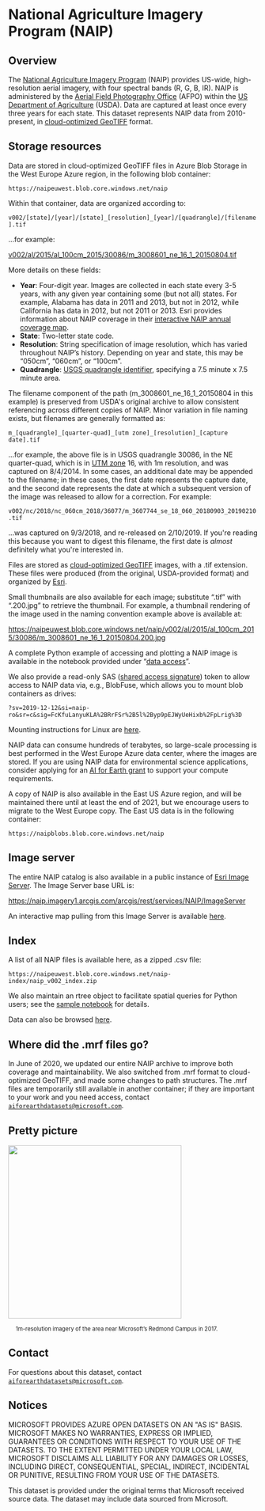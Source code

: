 # National Agriculture Imagery Program (NAIP)

## Overview

The [National Agriculture Imagery Program](https://www.fsa.usda.gov/programs-and-services/aerial-photography/imagery-programs/naip-imagery/) (NAIP) provides US-wide, high-resolution aerial imagery, with four spectral bands (R, G, B, IR).  NAIP is administered by the [Aerial Field Photography Office](https://www.fsa.usda.gov/programs-and-services/aerial-photography/) (AFPO) within the [US Department of Agriculture](https://www.usda.gov/) (USDA).  Data are captured at least once every three years for each state.  This dataset represents NAIP data from 2010-present, in [cloud-optimized GeoTIFF](https://www.cogeo.org/) format.


## Storage resources

Data are stored in cloud-optimized GeoTIFF files in Azure Blob Storage in the West Europe Azure region, in the following blob container:

`https://naipeuwest.blob.core.windows.net/naip`

Within that container, data are organized according to:

`v002/[state]/[year]/[state]_[resolution]_[year]/[quadrangle]/[filename].tif`

...for example:

<a href="https://naipeuwest.blob.core.windows.net/naip/v002/al/2015/al_100cm_2015/30086/m_3008601_ne_16_1_20150804.tif">v002/al/2015/al_100cm_2015/30086/m_3008601_ne_16_1_20150804.tif</a>

More details on these fields:

- <b>Year</b>: Four-digit year.  Images are collected in each state every 3-5 years, with any given year containing some (but not all) states. For example, Alabama has data in 2011 and 2013, but not in 2012, while California has data in 2012, but not 2011 or 2013. Esri provides information about NAIP coverage in their [interactive NAIP annual coverage map](https://www.arcgis.com/home/webmap/viewer.html?webmap=17944d45bbef42afb05a5652d7c28aa5).
- <b>State</b>: Two-letter state code.
- <b>Resolution</b>: String specification of image resolution, which has varied throughout NAIP&rsquo;s history.  Depending on year and state, this may be &ldquo;050cm&rdquo;, &ldquo;060cm&rdquo;, or &ldquo;100cm&rdquo;.
- <b>Quadrangle</b>: <a href="https://catalog.data.gov/dataset/usgs-map-indices-downloadable-data-collection0f236">USGS quadrangle identifier</a>, specifying a 7.5 minute x 7.5 minute area.

The filename component of the path (m_3008601_ne_16_1_20150804 in this example) is preserved from USDA's original archive to allow consistent referencing across different copies of NAIP.  Minor variation in file naming exists, but filenames are generally formatted as:

`m_[quadrangle]_[quarter-quad]_[utm zone]_[resolution]_[capture date].tif`

...for example, the above file is in USGS quadrangle 30086, in the NE quarter-quad, which is in <a href="https://en.wikipedia.org/wiki/Universal_Transverse_Mercator_coordinate_system">UTM zone</a> 16, with 1m resolution, and was captured on 8/4/2014.  In some cases, an additional date may be appended to the filename; in these cases, the first date represents the capture date, and the second date represents the date at which a subsequent version of the image was released to allow for a correction.  For example:

`v002/nc/2018/nc_060cm_2018/36077/m_3607744_se_18_060_20180903_20190210.tif`

...was captured on 9/3/2018, and re-released on 2/10/2019.  If you're reading this because you want to digest this filename, the first date is <i>almost</i> definitely what you're interested in.

Files are stored as [cloud-optimized GeoTIFF](https://www.cogeo.org/) images, with a .tif extension.  These files were produced (from the original, USDA-provided format) and organized by <a href="https://www.esri.com/en-us/home">Esri</a>.

Small thumbnails are also available for each image; substitute &ldquo;.tif&rdquo; with &ldquo;.200.jpg&rdquo; to retrieve the thumbnail.  For example, a thumbnail rendering of the image used in the naming convention example above is available at:

https://naipeuwest.blob.core.windows.net/naip/v002/al/2015/al_100cm_2015/30086/m_3008601_ne_16_1_20150804.200.jpg

A complete Python example of accessing and plotting a NAIP image is available in the notebook provided under &ldquo;<a href="https://azure.microsoft.com/en-us/services/open-datasets/catalog/naip?tab=data-access">data access</a>&rdquo;.

We also provide a read-only SAS (<a href="https://docs.microsoft.com/en-us/azure/storage/common/storage-sas-overview">shared access signature</a>) token to allow access to NAIP data via, e.g., BlobFuse, which allows you to mount blob containers as drives:

`?sv=2019-12-12&si=naip-ro&sr=c&sig=FcKfuLanyuKLA%2BRrFSr%2B5l%2Byp9pEJWyUeHixb%2FpLrig%3D`

Mounting instructions for Linux are [here](https://docs.microsoft.com/en-us/azure/storage/blobs/storage-how-to-mount-container-linux).

NAIP data can consume hundreds of terabytes, so large-scale processing is best performed in the West Europe Azure data center, where the images are stored.  If you are using NAIP data for environmental science applications, consider applying for an [AI for Earth grant](http://aka.ms/ai4egrants) to support your compute requirements.

A copy of NAIP is also available in the East US Azure region, and will be maintained there until at least the end of 2021, but we encourage users to migrate to the West Europe copy.  The East US data is in the following container:

`https://naipblobs.blob.core.windows.net/naip`


## Image server

The entire NAIP catalog is also available in a public instance of <a href="https://enterprise.arcgis.com/en/image/latest/get-started/windows/what-is-arcgis-image-server-.htm">Esri Image Server</a>.  The Image Server base URL is:

<a href="https://naip.imagery1.arcgis.com/arcgis/rest/services/NAIP/ImageServer">https://naip.imagery1.arcgis.com/arcgis/rest/services/NAIP/ImageServer</a>

An interactive map pulling from this Image Server is available <a href="https://www.arcgis.com/home/webmap/viewer.html?url=https%3A%2F%2Fnaip.imagery1.arcgis.com%2Farcgis%2Frest%2Fservices%2FNAIP%2FImageServer">here</a>.


## Index

A list of all NAIP files is available here, as a zipped .csv file:

`https://naipeuwest.blob.core.windows.net/naip-index/naip_v002_index.zip`

We also maintain an rtree object to facilitate spatial queries for Python users; see the [sample notebook](https://azure.microsoft.com/en-us/services/open-datasets/catalog/naip?tab=data-access) for details.

Data can also be browsed [here](https://naipeuwest.blob.core.windows.net/naip/v002/index.html).


## Where did the .mrf files go?

In June of 2020, we updated our entire NAIP archive to improve both coverage and maintainability.  We also switched from .mrf format to cloud-optimized GeoTIFF, and made some changes to path structures.  The .mrf files are temporarily still available in another container; if they are important to your work and you need access, contact [`aiforearthdatasets@microsoft.com`](mailto:aiforearthdatasets@microsoft.com?subject=naip%20question).


## Pretty picture

<img src="https://ai4edatasetspublicassets.blob.core.windows.net/assets/aod_images/naip.png" width=350px;><br/>

<p style="font-size:80%;margin-left:15px;">1m-resolution imagery of the area near Microsoft&rsquo;s Redmond Campus in 2017.</p>


## Contact

For questions about this dataset, contact [`aiforearthdatasets@microsoft.com`](mailto:aiforearthdatasets@microsoft.com?subject=naip%20question).


## Notices

MICROSOFT PROVIDES AZURE OPEN DATASETS ON AN "AS IS" BASIS. MICROSOFT MAKES NO WARRANTIES, EXPRESS OR IMPLIED, GUARANTEES OR CONDITIONS WITH RESPECT TO YOUR USE OF THE DATASETS. TO THE EXTENT PERMITTED UNDER YOUR LOCAL LAW, MICROSOFT DISCLAIMS ALL LIABILITY FOR ANY DAMAGES OR LOSSES, INCLUDING DIRECT, CONSEQUENTIAL, SPECIAL, INDIRECT, INCIDENTAL OR PUNITIVE, RESULTING FROM YOUR USE OF THE DATASETS. 

This dataset is provided under the original terms that Microsoft received source data. The dataset may include data sourced from Microsoft.
